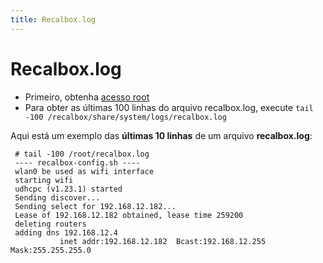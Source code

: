 ```yaml
---
title: Recalbox.log
---
```


# Recalbox.log

* Primeiro, obtenha [acesso root](https://recalbox.gitbook.io/tutorials/v/portugues/sistema/acesso/acesso-root-via-terminal)​
* Para obter as últimas 100 linhas do arquivo recalbox.log, execute `tail -100 /recalbox/share/system/logs/recalbox.log`

Aqui está um exemplo das **últimas 10 linhas** de um arquivo **recalbox.log**:

```text
 # tail -100 /root/recalbox.log
 ---- recalbox-config.sh ----
 wlan0 be used as wifi interface
 starting wifi
 udhcpc (v1.23.1) started
 Sending discover...
 Sending select for 192.168.12.182...
 Lease of 192.168.12.182 obtained, lease time 259200
 deleting routers
 adding dns 192.168.12.4
           inet addr:192.168.12.182  Bcast:192.168.12.255  Mask:255.255.255.0
```

